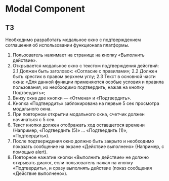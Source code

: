 # Modal Component
## ТЗ
Необходимо разработать модальное окно с подтверждением соглашения об использовании функционала платформы.
1. Пользователь нажимает на странице на кнопку «Выполнить действие».
2. Открывается модальное окно с текстом подтверждения действий:
  2.1 Должен быть заголовок: «Согласие с правилами»;
  2.2 Должен быть крестик в правом верхнем углу;
  2.3 Текст в основной части окна: «Для данной функции применяются особые условия и правила пользования, их необходимо подтвердить, нажав на кнопку Подтвердить»;
3. Внизу окна две кнопки — «Отмена» и «Подтвердить».
4. Кнопка «Подтвердить» заблокирована на первые 5 сек просмотра модального окна.
5. При повторном открытии модального окна, счетчик должен начинаться с 5 сек.
6. Текст кнопки должен отображать ход оставшегося времени (Например, «Подтвердить (5)» … «Подтвердить (1)», «Подтвердить»).
7. После подтверждения окно должно быть закрыто и необходимо показать сообщение на экране «Действие выполнено» (Например, с помощью alert).
8. Повторное нажатие кнопки «Выполнить действие» не должно открывать диалог, если пользователь нажал на кнопку «Подтвердить», и сразу выполнять действие (показ сообщения «Действие выполнено»).
